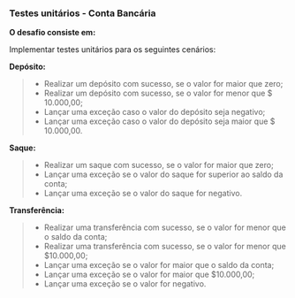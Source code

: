 ### Testes unitários - Conta Bancária

**O desafio consiste em:**

Implementar testes unitários para os seguintes cenários:

**Depósito:**

> - Realizar um depósito com sucesso, se o valor for maior que zero;
> - Realizar um depósito com sucesso, se o valor for menor que $ 10.000,00;
> - Lançar uma exceção caso o valor do depósito seja negativo;
> - Lançar uma exceção caso o valor do depósito seja maior que $ 10.000,00.

**Saque:**
>- Realizar um saque com sucesso, se o valor for maior que zero;
>- Lançar uma exceção se o valor do saque for superior ao saldo da conta;
>- Lançar uma exceção se o valor do saque for negativo.

**Transferência:**
>- Realizar uma transferência com sucesso, se o valor for menor que o saldo da conta;
>- Realizar uma transferência com sucesso, se o valor for menor que $10.000,00;
>- Lançar uma exceção se o valor for maior que o saldo da conta;
>- Lançar uma exceção se o valor for maior que $10.000,00;
>- Lançar uma exceção se o valor for negativo.